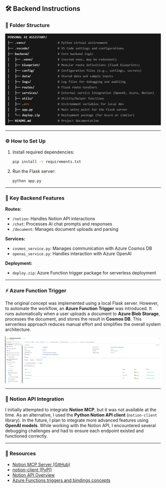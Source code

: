 

## 🛠️ Backend Instructions

### 📁 Folder Structure

![Backend Folder Structure](https://github.com/NAry-Byun/CWB_Hackathon-2025/blob/main/frontend/src/imag/backend%20structure.png?raw=true)

---

### ⚙️ How to Set Up

1. Install required dependencies:

   ```bash
   pip install -r requirements.txt
   ```

2. Run the Flask server:

   ```bash
   python app.py
   ```

---

### 🔑 Key Backend Features

**Routes:**

* `/notion`: Handles Notion API interactions
* `/chat`: Processes AI chat prompts and responses
* `/document`: Manages document uploads and parsing

**Services:**

* `cosmos_service.py`: Manages communication with Azure Cosmos DB
* `openai_service.py`: Handles interaction with Azure OpenAI

**Deployment:**

* `deploy.zip`: Azure Function trigger package for serverless deployment

---

### ⚡ Azure Function Trigger

The original concept was implemented using a local Flask server. However, to automate the workflow, an **Azure Function Trigger** was introduced. It runs automatically when a user uploads a document to **Azure Blob Storage**, processes the document, and stores the result in **Cosmos DB**.
This serverless approach reduces manual effort and simplifies the overall system architecture.

![Azure Trigger Flow](https://github.com/NAry-Byun/CWB_Hackathon-2025/blob/develop/frontend/src/imag/rahul_trigger.png?raw=true)

---

### 🧠 Notion API Integration

I initially attempted to integrate **Notion MCP**, but it was not available at the time.
As an alternative, I used the **Python Notion API client** (`notion-client` library).
In the future, I plan to integrate more advanced features using **OpenAI models**.
While working with the Notion API, I encountered several debugging challenges and had to ensure each endpoint existed and functioned correctly.

---

### 🔗 Resources

* [Notion MCP Server (GitHub)](https://github.com/makenotion/notion-mcp-server)
* [notion-client (PyPI)](https://pypi.org/project/notion-client/)
* [Notion API Overview](https://developers.notion.com/docs/getting-started)
* [Azure Functions triggers and bindings concepts](https://learn.microsoft.com/en-us/azure/azure-functions/functions-triggers-bindings?tabs=isolated-process%2Cnode-v4%2Cpython-v2&pivots=programming-language-csharp)


